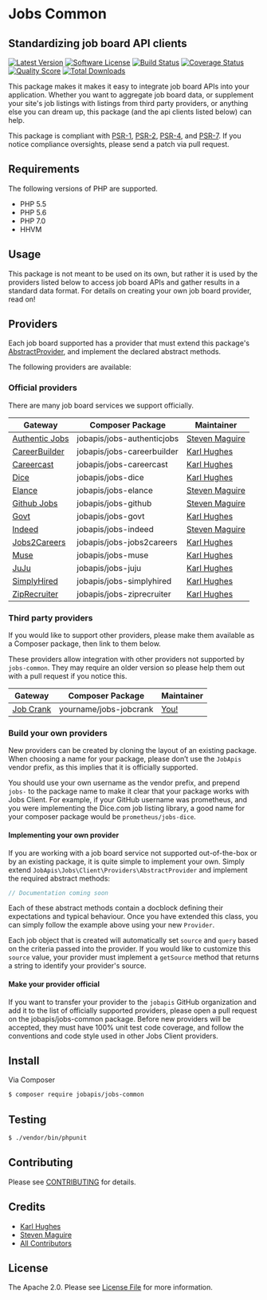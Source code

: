 # Jobs Common

## Standardizing job board API clients

[![Latest Version](https://img.shields.io/github/release/jobapis/jobs-common.svg?style=flat-square)](https://github.com/jobapis/jobs-common/releases)
[![Software License](https://img.shields.io/badge/license-APACHE%202.0-brightgreen.svg?style=flat-square)](LICENSE.md)
[![Build Status](https://img.shields.io/travis/jobapis/jobs-common/master.svg?style=flat-square&1)](https://travis-ci.org/jobapis/jobs-common)
[![Coverage Status](https://img.shields.io/scrutinizer/coverage/g/jobapis/jobs-common.svg?style=flat-square)](https://scrutinizer-ci.com/g/jobapis/jobs-common/code-structure)
[![Quality Score](https://img.shields.io/scrutinizer/g/jobapis/jobs-common.svg?style=flat-square)](https://scrutinizer-ci.com/g/jobapis/jobs-common)
[![Total Downloads](https://img.shields.io/packagist/dt/jobapis/jobs-common.svg?style=flat-square)](https://packagist.org/packages/jobapis/jobs-common)

This package makes it makes it easy to integrate job board APIs into your application. Whether you want to aggregate job board data, or supplement your site's job listings with listings from third party providers, or anything else you can dream up, this package (and the api clients listed below) can help.

This package is compliant with [PSR-1][], [PSR-2][], [PSR-4][], and [PSR-7][]. If you notice compliance oversights, please send a patch via pull request.

[PSR-1]: https://github.com/php-fig/fig-standards/blob/master/accepted/PSR-1-basic-coding-standard.md
[PSR-2]: https://github.com/php-fig/fig-standards/blob/master/accepted/PSR-2-coding-style-guide.md
[PSR-4]: https://github.com/php-fig/fig-standards/blob/master/accepted/PSR-4-autoloader.md
[PSR-7]: https://github.com/php-fig/fig-standards/blob/master/accepted/PSR-7-http-message.md

## Requirements

The following versions of PHP are supported.

* PHP 5.5
* PHP 5.6
* PHP 7.0
* HHVM

## Usage
This package is not meant to be used on its own, but rather it is used by the providers listed below to access job board APIs and gather results in a standard data format. For details on creating your own job board provider, read on!

## Providers

Each job board supported has a provider that must extend this package's [AbstractProvider](https://github.com/jobapis/jobs-common/blob/master/src/Provider/AbstractProvider.php), and implement the declared abstract methods.

The following providers are available:

### Official providers

There are many job board services we support officially.

Gateway | Composer Package | Maintainer
--- | --- | ---
[Authentic Jobs](https://github.com/jobapis/jobs-authenticjobs) | jobapis/jobs-authenticjobs| [Steven Maguire](https://github.com/stevenmaguire)
[CareerBuilder](https://github.com/jobapis/jobs-careerbuilder) | jobapis/jobs-careerbuilder| [Karl Hughes](https://github.com/karllhughes)
[Careercast](https://github.com/jobapis/jobs-careercast) | jobapis/jobs-careercast| [Karl Hughes](https://github.com/karllhughes)
[Dice](https://github.com/jobapis/jobs-dice) | jobapis/jobs-dice| [Karl Hughes](https://github.com/karllhughes)
[Elance](https://github.com/jobapis/jobs-elance) | jobapis/jobs-elance| [Steven Maguire](https://github.com/stevenmaguire)
[Github Jobs](https://github.com/jobapis/jobs-github) | jobapis/jobs-github| [Steven Maguire](https://github.com/stevenmaguire)
[Govt](https://github.com/jobapis/jobs-govt) | jobapis/jobs-govt| [Karl Hughes](https://github.com/karllhughes)
[Indeed](https://github.com/jobapis/jobs-indeed) | jobapis/jobs-indeed| [Steven Maguire](https://github.com/stevenmaguire)
[Jobs2Careers](https://github.com/jobapis/jobs-jobs2careers) | jobapis/jobs-jobs2careers| [Karl Hughes](https://github.com/karllhughes)
[Muse](https://github.com/jobapis/jobs-muse) | jobapis/jobs-muse| [Karl Hughes](https://github.com/karllhughes)
[JuJu](https://github.com/jobapis/jobs-juju) | jobapis/jobs-juju| [Karl Hughes](https://github.com/karllhughes)
[SimplyHired](https://github.com/jobapis/jobs-simplyhired) | jobapis/jobs-simplyhired| [Karl Hughes](https://github.com/karllhughes)
[ZipRecruiter](https://github.com/jobapis/jobs-ziprecruiter) | jobapis/jobs-ziprecruiter| [Karl Hughes](https://github.com/karllhughes)

### Third party providers

If you would like to support other providers, please make them available as a Composer package, then link to them
below.

These providers allow integration with other providers not supported by `jobs-common`. They may require an older version
so please help them out with a pull request if you notice this.

Gateway | Composer Package | Maintainer
--- | --- | ---
[Job Crank](http://www.jobcrank.com/) | yourname/jobs-jobcrank | [You!](https://github.com)

### Build your own providers

New providers can be created by cloning the layout of an existing package. When choosing a name for your package, please don’t use the `JobApis` vendor prefix, as this implies that it is officially supported.

You should use your own username as the vendor prefix, and prepend `jobs-` to the package name to make it clear that your package works with Jobs Client. For example, if your GitHub username was prometheus, and you were implementing the Dice.com job listing library, a good name for your composer package would be `prometheus/jobs-dice`.

#### Implementing your own provider

If you are working with a job board service not supported out-of-the-box or by an existing package, it is quite simple to implement your own. Simply extend `JobApis\Jobs\Client\Providers\AbstractProvider` and implement the required abstract methods:

```php
// Documentation coming soon
```

Each of these abstract methods contain a docblock defining their expectations and typical behaviour. Once you have extended this class, you can simply follow the example above using your new `Provider`.

Each job object that is created will automatically set `source` and `query` based on the criteria passed into the provider. If you would like to customize this `source` value, your provider must implement a `getSource` method that returns a string to identify your provider's source.

#### Make your provider official

If you want to transfer your provider to the `jobapis` GitHub organization and add it to the list of officially supported providers, please open a pull request on the jobapis/jobs-common package. Before new providers will be accepted, they must have 100% unit test code coverage, and follow the conventions and code style used in other Jobs Client providers.

## Install

Via Composer

``` bash
$ composer require jobapis/jobs-common
```

## Testing

``` bash
$ ./vendor/bin/phpunit
```

## Contributing

Please see [CONTRIBUTING](https://github.com/jobapis/jobs-common/blob/master/CONTRIBUTING.md) for details.

## Credits

- [Karl Hughes](https://github.com/karllhughes)
- [Steven Maguire](https://github.com/stevenmaguire)
- [All Contributors](https://github.com/jobapis/jobs-common/contributors)

## License

The Apache 2.0. Please see [License File](https://github.com/jobapis/jobs-common/blob/master/LICENSE) for more information.
